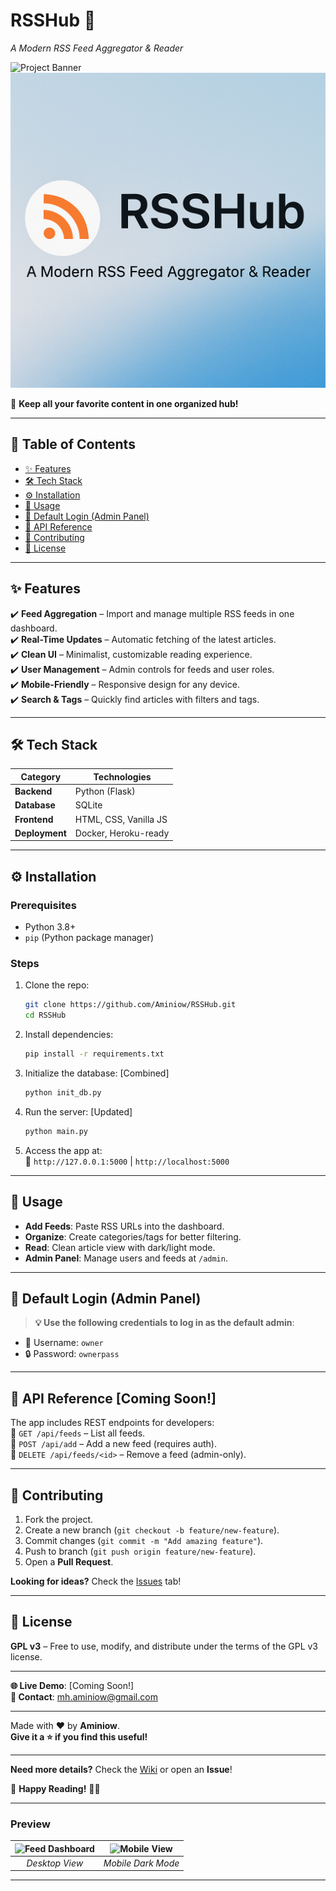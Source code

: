 # **RSSHub** 📡  
*A Modern RSS Feed Aggregator & Reader*  

![Project Banner](https://placehold.co/1200x400?text=RSSHub+-+RSS+Feed+Aggregator&font=roboto)  
<img 
  src="https://github.com/Aminiow/RSSHub/raw/main/Images/RSSHub-Banner.png" 
  alt="Project Banner" 
  onerror="this.onerror=null; this.src='https://placehold.co/1200x400?text=RSSHub+-+RSS+Feed+Aggregator&font=roboto';" 
/>


🌟 **Keep all your favorite content in one organized hub!**  

---

## 📖 Table of Contents  
- [✨ Features](#features)  
- [🛠️ Tech Stack](#tech-stack)  
- [⚙️ Installation](#installation)  
- [🚀 Usage](#usage)  
- [🔐 Default Login (Admin Panel)](#defualt-login)
- [🔌 API Reference](#api-reference)  
- [🤝 Contributing](#contributing)  
- [📜 License](#license)  

---

## **✨ Features**  
✔️ **Feed Aggregation** – Import and manage multiple RSS feeds in one dashboard.  
✔️ **Real-Time Updates** – Automatic fetching of the latest articles.  
✔️ **Clean UI** – Minimalist, customizable reading experience.  
✔️ **User Management** – Admin controls for feeds and user roles.  
✔️ **Mobile-Friendly** – Responsive design for any device.  
✔️ **Search & Tags** – Quickly find articles with filters and tags.  

---

## **🛠️ Tech Stack**  
| Category       | Technologies |  
|---------------|-------------|  
| **Backend**   | Python (Flask) |  
| **Database**  | SQLite |  
| **Frontend**  | HTML, CSS, Vanilla JS |  
| **Deployment**| Docker, Heroku-ready |  

---

## **⚙️ Installation**  

### **Prerequisites**  
- Python 3.8+  
- `pip` (Python package manager)  

### **Steps**  
1. Clone the repo:  
   ```bash  
   git clone https://github.com/Aminiow/RSSHub.git  
   cd RSSHub  
   ```  
2. Install dependencies:  
   ```bash  
   pip install -r requirements.txt  
   ```  
3. Initialize the database:   [Combined]
   ```bash  
   python init_db.py  
   ```  
4. Run the server:   [Updated]
   ```bash  
   python main.py  
   ```  
5. Access the app at:   
   🔗 `http://127.0.0.1:5000`   |   `http://localhost:5000`

---
## **🚀 Usage**  
- **Add Feeds**: Paste RSS URLs into the dashboard.  
- **Organize**: Create categories/tags for better filtering.  
- **Read**: Clean article view with dark/light mode.  
- **Admin Panel**: Manage users and feeds at `/admin`.  

---

## **🔐 Default Login (Admin Panel)**

> **💡 Use the following credentials to log in as the default admin**:

- 👤 Username: `owner`
- 🔒 Password: `ownerpass`

---

## **🔌 API Reference**   [Coming Soon!]
The app includes REST endpoints for developers:  
🔸 `GET /api/feeds` – List all feeds.  
🔸 `POST /api/add` – Add a new feed (requires auth).  
🔸 `DELETE /api/feeds/<id>` – Remove a feed (admin-only).  

---

## **🤝 Contributing**  
1. Fork the project.  
2. Create a new branch (`git checkout -b feature/new-feature`).  
3. Commit changes (`git commit -m "Add amazing feature"`).  
4. Push to branch (`git push origin feature/new-feature`).  
5. Open a **Pull Request**.  

**Looking for ideas?** Check the [Issues](https://github.com/Aminiow/RSSHub/issues) tab!  

---

## **📜 License**  
**GPL v3** – Free to use, modify, and distribute under the terms of the GPL v3 license.  

---

**🌐 Live Demo**: [Coming Soon!]  
**📧 Contact**: mh.aminiow@gmail.com  

---

Made with ❤️ by **Aminiow**.  
**Give it a ⭐ if you find this useful!**  

--- 

**Need more details?** Check the [Wiki](https://github.com/yourusername/RSSHub/wiki) or open an **Issue**!  

🔗 **Happy Reading!** 📰✨  

---  

### **Preview**  
| ![Feed Dashboard](https://placehold.co/600x400?text=Dashboard+Preview) | ![Mobile View](https://placehold.co/300x500?text=Mobile+Dark+Mode) |  
|:--:|:--:|  
| *Desktop View* | *Mobile Dark Mode* |  

---
